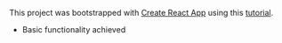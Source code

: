 This project was bootstrapped with [Create React App](https://github.com/facebook/create-react-app) using this [tutorial](https://youtu.be/e_ZibOe77yo).

* Basic functionality achieved